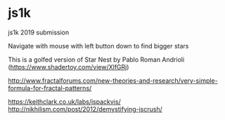 # js1k
js1k 2019 submission

Navigate with mouse with left button down to find bigger stars

This is a golfed version of Star Nest by Pablo Roman Andrioli (https://www.shadertoy.com/view/XlfGRj)

http://www.fractalforums.com/new-theories-and-research/very-simple-formula-for-fractal-patterns/

https://keithclark.co.uk/labs/jspackvis/
http://nikhilism.com/post/2012/demystifying-jscrush/